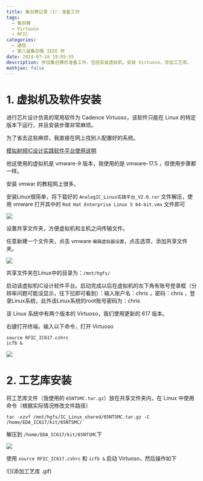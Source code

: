 ```yaml
---
title: 集创赛记录（1）：准备工作
tags:
  - 集创赛
  - Virtuoso
  - RFIC
categories:
  - 通信
  - 第八届集创赛 IEEE 杯
date: 2024-07-18 19:05:55
description: 参加集创赛的准备工作，包括安装虚拟机，安装 Virtuoso，添加工艺库。
mathjax: false
---
```


# 1. 虚拟机及软件安装

进行芯片设计仿真的常用软件为 Cadence Virtuoso，该软件只能在 Linux 的特定版本下运行，并且安装步骤非常麻烦。

为了省去这些麻烦，我直接在网上找别人配置好的系统。

[模拟射频IC设计实践软件平台使用说明](https://zhuanlan.zhihu.com/p/30282652)

他这使用的虚拟机是 vmware-9 版本，我使用的是 vmware-17.5 ，但使用步骤都一样。

安装 vmwar 的教程网上很多。

安装Linux很简单，将下载好的 `AnalogIC_Linux实践平台_V2.0.rar` 文件解压，使用 vmware 打开其中的 `Red Hat Enterprise Linux 5 64-bit.vmx` 文件即可

![](安装Linux.gif)

设置共享文件夹，方便虚拟机和主机之间传输文件。

任意新建一个文件夹，点击 vmware `编辑虚拟器设置`，点击选项，添加共享文件夹。

![](添加共享文件夹.gif)

共享文件夹在Linux中的目录为：`/mnt/hgfs/`

启动该虚拟机IC设计软件平台。启动完成以后在虚拟机的左下角有账号登录框（分辨率问题可能没显示，往下拉即可看到）：输入账户名：chris ，密码：chris ，登录Linux系统，此外该Linux系统的root账号密码为：chris

该 Linux 系统中有两个版本的 Virtuoso，我们使用更新的 617 版本。

右键打开终端，输入以下命令，打开 Virtuoso

```
source RFIC_IC617.cshrc
icfb &
```

![](image-20240718203641401.png)

# 2. 工艺库安装

将工艺库文件（我使用的 `65NTSMC.tar.gz`）放在共享文件夹内，在 Linux 中使用命令（根据实际情况修改文件路径）

```
tar -xzvf /mnt/hgfs/IC_Linux_shared/65NTSMC.tar.gz -C /home/EDA_IC617/kit/65NTSMC/
```

解压到 `/home/EDA_IC617/kit/65NTSMC`下

![](image-20240719204337676.png)

使用 `source RFIC_IC617.cshrc` 和 `icfb &` 启动 Virtuoso，然后操作如下

![](添加工艺库 .gif)



